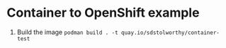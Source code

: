 # Container to OpenShift example

1. Build the image `podman build . -t quay.io/sdstolworthy/container-test`
